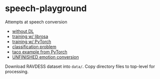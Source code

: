 # speech-playground
Attempts at speech conversion 

* [without DL](./manual/)
* [training w/ librosa](./librosa_v/)
* [training w/ PyTorch](./audio2torchaudio.py)
* [classification problem](./urbansound_v/)
* [taco example from PyTorch](./taco_v/)
* [UNFINISHED emotion conversion](./emo.py)

Download RAVDESS dataset into `data/`. Copy directory files to top-level for processing.